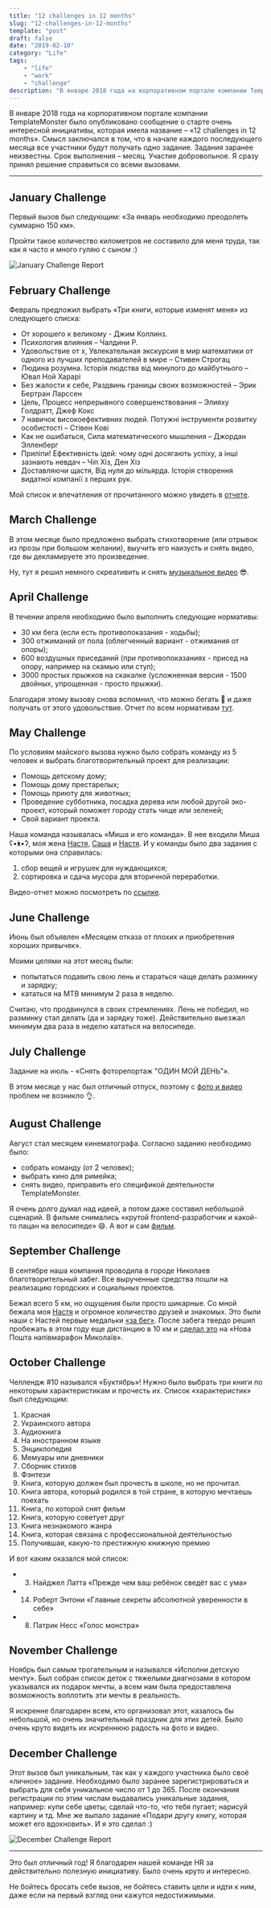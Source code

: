 ```yaml
---
title: "12 challenges in 12 months"
slug: "12-challenges-in-12-months"
template: "post"
draft: false
date: "2019-02-10"
category: "Life"
tags:
    - "life"
    - "work"
    - "challenge"
description: "В январе 2018 года на корпоративном портале компании TemplateMonster было опубликовано сообщение о старте очень интересной инициативы, которая имела название – «12 challenges in 12 months»."
---
```


В январе 2018 года на корпоративном портале компании TemplateMonster было опубликовано сообщение о старте очень интересной инициативы, которая имела название – «12 challenges in 12 months». Смысл заключался в том, что в начале каждого последующего месяца все участники будут получать одно задание. Задания заранее неизвестны. Срок выполнения – месяц. Участие добровольное. Я сразу принял решение справиться со всеми вызовами.

---

## January Challenge
Первый вызов был следующим: «За январь необходимо преодолеть суммарно 150 км».

Пройти такое количество километров не составило для меня труда, так как я часто и много гуляю с сыном :)

![January Challenge Report](/images/2019-02-10/january.png)


## February Challenge
Февраль предложил выбрать «Три книги, которые изменят меня» из следующего списка:
- От хорошего к великому - Джим Коллинз.
- Психология влияния  – Чалдини Р.
- Удовольствие от x, Увлекательная экскурсия в мир математики от одного из лучших преподавателей в мире – Стивен Строгац
- Людина розумна. Історія людства від минулого до майбутнього – Ювал Ной Харарі
- Без жалости к себе, Раздвинь границы своих возможностей – Эрик Бертран Ларссен
- Цель, Процесс непрерывного совершенствования – Элияху Голдратт, Джеф Кокс
- 7 навичок високоефективних людей. Потужні інструменти розвитку особистості – Стівен Кові
- Как не ошибаться, Сила математического мышления – Джордан Элленберг
- Приліпи! Ефективність ідей: чому одні досягають успіху, а інші зазнають невдач – Чіп Хіз, Ден Хіз
- Доставляючи щастя, Від нуля до мільярда. Історія створення видатної компанії з перших рук.

Мой список и впечатления от прочитанного можно увидеть в [отчете](https://docs.google.com/document/d/1bdRtCZueWztLonkUYcFYFMopN_tiBZ91OfCFrKjZoyk/).

## March Challenge
В этом месяце было предложено выбрать стихотворение (или отрывок из прозы при большом желании), выучить его наизусть и снять видео, где вы декламируете это произведение.

Ну, тут я решил немного скреативить и снять [музыкальное видео](https://vimeo.com/262639373) 😎.

## April Challenge
В течении апреля необходимо было выполнить следующие нормативы:
- 30 км бега (если есть противопоказания - ходьбы);
- 300 отжиманий от пола (облегченный вариант - отжимания от опоры);
- 600 воздушных приседаний (при противопоказаниях - присед на опору, например на скамью или стул);
- 3000 простых прыжков на скакалке (усложненная версия - 1500 двойных, упрощенная - просто прыжки).

Благодаря этому вызову снова вспомнил, что можно бегать 🏃‍ и даже получать от этого удовольствие. Отчет по всем нормативам [тут](https://docs.google.com/spreadsheets/d/1DJcF194B0eTPWJCsGmf373PmnSoEUgQKjgUzufCj91c/).

## May Challenge
По условиям майского вызова нужно было собрать команду из 5 человек и выбрать благотворительный проект для реализации:
- Помощь детскому дому;
- Помощь дому престарелых;
- Помощь приюту для животных;
- Проведение субботника, посадка дерева или любой другой эко-проект, который поможет городу стать чище или зеленей;
- Свой вариант проекта.

Наша команда называлась «Миша и его команда». В нее входили Миша ʕ•́ᴥ•̀ʔ, моя жена [Настя](https://www.instagram.com/soul_constellation/), [Саша](https://www.instagram.com/karpov.alex.b/) и [Настя](https://www.instagram.com/karpova_ness/). И у команды было два задания с которыми она справилась:
1. сбор вещей и игрушек для нуждающихся;
2. сортировка и сдача мусора для вторичной переработки.

Видео-отчет можно посмотреть по [ссылке](https://www.youtube.com/watch?v=STzz2j0TUAE).

## June Challenge
Июнь был объявлен «Месяцем отказа от плохих и приобретения хороших привычек».

Моими целями на этот месяц были:
- попытаться подавить свою лень и стараться чаще делать разминку и зарядку;
- кататься на MTB минимум 2 раза в неделю.

Считаю, что продвинулся в своих стремлениях. Лень не победил, но разминку стал делать (да и зарядку тоже). Действительно выезжал минимум два раза в неделю кататься на велосипеде.

## July Challenge
Задание на июль - «Снять фоторепортаж "ОДИН МОЙ ДЕНЬ"».

В этом месяце у нас был отличный отпуск, поэтому с [фото и видео](https://vimeo.com/282648960) проблем не возникло 👌.

## August Challenge
Август стал месяцем кинематографа. Согласно заданию необходимо было:
- собрать команду (от 2 человек);
- выбрать кино для римейка;
- снять видео, приправить его спецификой деятельности TemplateMonster.

Я очень долго думал над идеей, а потом даже составил небольшой сценарий. В фильме снимались «крутой frontend-разработчик и какой-то пацан на велосипеде» 😄. А вот и сам [фильм](https://vimeo.com/288345305).

## September Challenge
В сентябре наша компания проводила в городе Николаев благотворительный забег. Все вырученные средства пошли на реализацию городских и социальных проектов. 

Бежал всего 5 км, но ощущения были просто шикарные. Со мной бежала моя [Настя](https://www.instagram.com/soul_constellation/) и огромное количество друзей и знакомых. Это были наши с Настей первые медальки [«за бег»](https://www.instagram.com/p/BoUV3JcnpIk/). После забега твердо решил пробежать в этом году еще дистанцию в 10 км и [сделал это](https://www.instagram.com/p/Bpw6H7vDSQT/) на «Нова Пошта напівмарафон Миколаїв».

## October Challenge
Челлендж #10 назывался «Буктябрь»! Нужно было выбрать три книги по некоторым характеристикам и прочесть их. Список «характеристик» был следующим:
1. Красная
2. Украинского автора
3. Аудиокнига
4. На иностранном языке
5. Энциклопедия
6. Мемуары или дневники
7. Сборник стихов
8. Фэнтези
9. Книга, которую должен был прочесть в школе, но не прочитал.
10. Книга автора, который родился в той стране, в которую мечтаешь поехать
11. Книга, по которой снят фильм
12. Книга, которую советует друг
13. Книга незнакомого жанра
14. Книга, которая связана с профессиональной деятельностью
15. Получившая, какую-то престижную книжную премию

И вот каким оказался мой список:
- 3. Найджел Латта «Прежде чем ваш ребёнок сведёт вас с ума»
- 14. Роберт Энтони «Главные секреты абсолютной уверенности в себе»
- 8. Патрик Несс «Голос монстра»

## November Challenge
Ноябрь был самым трогательным и назывался «Исполни детскую мечту». Был собран список деток с тяжелыми диагнозами в котором указывался их подарок мечты, а всем нам была предоставлена возможность воплотить эти мечты в реальность. 

Я искренне благодарен всем, кто организовал этот, казалось бы небольшой, но очень значительный праздник для этих детей. Было очень круто видеть их искреннюю радость на фото и видео.

## December Challenge
Этот вызов был уникальным, так как у каждого участника было своё «личное» задание. Необходимо было заранее зарегистрироваться и выбрать для себя уникальное число от 1 до 365. После окончания регистрации по этим числам выдавались уникальные задания, например: купи себе цветы; сделай что-то, что тебя пугает; нарисуй картину и тд. Мне же выпало задание «Подари другу книгу, которая может его вдохновить». И я это сделал :)

![December Challenge Report](/images/2019-02-10/december.png)


---

Это был отличный год! Я благодарен нашей команде HR за действительно полезную инициативу. Было очень круто и интересно.

Не бойтесь бросать себе вызов, не бойтесь ставить цели и идти к ним, даже если на первый взгляд они кажутся недостижимыми.